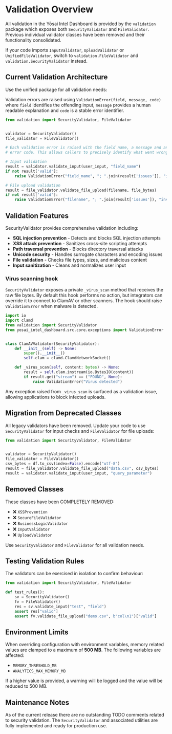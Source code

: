 # Validation Overview

All validation in the Yōsai Intel Dashboard is provided by the `validation` package which exposes both `SecurityValidator` and `FileValidator`. Previous individual validator classes have been removed and their functionality consolidated.

If your code imports `InputValidator`, `UploadValidator` or `UnifiedFileValidator`, switch to `validation.FileValidator` and `validation.SecurityValidator` instead.

## Current Validation Architecture

Use the unified package for all validation needs:

Validation errors are raised using `ValidationError(field, message, code)` where
`field` identifies the offending input, `message` provides a human readable
explanation and `code` is a stable error identifier.

```python
from validation import SecurityValidator, FileValidator


validator = SecurityValidator()
file_validator = FileValidator()

# Each validation error is raised with the field name, a message and an
# error code. This allows callers to precisely identify what went wrong.

# Input validation
result = validator.validate_input(user_input, "field_name")
if not result['valid']:
    raise ValidationError("field_name", "; ".join(result['issues']), "invalid_input")

# File upload validation
result = file_validator.validate_file_upload(filename, file_bytes)
if not result['valid']:
    raise ValidationError("filename", "; ".join(result['issues']), "invalid_file")
```

## Validation Features

SecurityValidator provides comprehensive validation including:
- **SQL injection prevention** - Detects and blocks SQL injection attempts
- **XSS attack prevention** - Sanitizes cross-site scripting attempts
- **Path traversal prevention** - Blocks directory traversal attacks
- **Unicode security** - Handles surrogate characters and encoding issues
- **File validation** - Checks file types, sizes, and malicious content
- **Input sanitization** - Cleans and normalizes user input

### Virus scanning hook

`SecurityValidator` exposes a private `_virus_scan` method that receives the
raw file bytes. By default this hook performs no action, but integrators can
override it to connect to ClamAV or other scanners. The hook should raise
`ValidationError` when malware is detected.

```python
import io
import clamd
from validation import SecurityValidator
from yosai_intel_dashboard.src.core.exceptions import ValidationError


class ClamAVValidator(SecurityValidator):
    def __init__(self) -> None:
        super().__init__()
        self.clam = clamd.ClamdNetworkSocket()

    def _virus_scan(self, content: bytes) -> None:
        result = self.clam.instream(io.BytesIO(content))
        if result.get("stream") == ("FOUND", None):
            raise ValidationError("Virus detected")

```

Any exception raised from `_virus_scan` is surfaced as a validation issue,
allowing applications to block infected uploads.

## Migration from Deprecated Classes

All legacy validators have been removed. Update your code to use
`SecurityValidator` for input checks and `FileValidator` for file uploads:

```python
from validation import SecurityValidator, FileValidator


validator = SecurityValidator()
file_validator = FileValidator()
csv_bytes = df.to_csv(index=False).encode("utf-8")
result = file_validator.validate_file_upload("data.csv", csv_bytes)
result = validator.validate_input(user_input, "query_parameter")
```

## Removed Classes

These classes have been COMPLETELY REMOVED:
- ❌ `XSSPrevention`
- ❌ `SecureFileValidator`
- ❌ `BusinessLogicValidator`
- ❌ `InputValidator`
- ❌ `UploadValidator`

Use `SecurityValidator` and `FileValidator` for all validation needs.

## Testing Validation Rules

The validators can be exercised in isolation to confirm behaviour:

```python
from validation import SecurityValidator, FileValidator

def test_rules():
    sv = SecurityValidator()
    fv = FileValidator()
    res = sv.validate_input("test", "field")
    assert res["valid"]
    assert fv.validate_file_upload("demo.csv", b"col\n1")["valid"]
```

## Environment Limits

When overriding configuration with environment variables, memory related values
are clamped to a maximum of **500 MB**. The following variables are affected:

- `MEMORY_THRESHOLD_MB`
- `ANALYTICS_MAX_MEMORY_MB`

If a higher value is provided, a warning will be logged and the value will be
reduced to 500 MB.

## Maintenance Notes

As of the current release there are no outstanding TODO comments related to
security validation. The `SecurityValidator` and associated utilities are
fully implemented and ready for production use.

